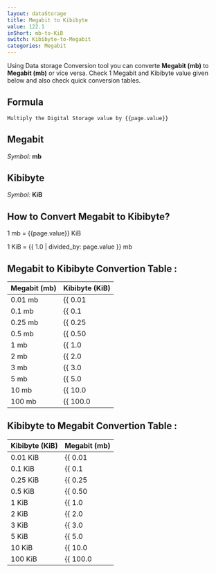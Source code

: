 ```yaml
---
layout: dataStorage
title: Megabit to Kibibyte
value: 122.1
inShort: mb-to-KiB
switch: Kibibyte-to-Megabit
categories: Megabit
---
```


Using Data storage Conversion tool you can converte **Megabit (mb)** to **Megabit (mb)** or vice versa. Check 1 Megabit and Kibibyte value given below and also check quick conversion tables.

## Formula
`Multiply the Digital Storage value by {{page.value}}`

## Megabit
*Symbol:* **mb**

## Kibibyte
*Symbol:* **KiB**

## How to Convert Megabit to Kibibyte?

1 mb = {{page.value}} KiB

1 KiB = {{ 1.0 | divided_by: page.value }} mb


## Megabit to Kibibyte Convertion Table :

| Megabit (mb) | Kibibyte (KiB) |
| ---- | ---- |
| 0.01 mb | {{ 0.01 | times: page.value }} KiB |
| 0.1 mb | {{ 0.1 | times: page.value }} KiB |
| 0.25 mb | {{ 0.25 | times: page.value }} KiB |
| 0.5 mb | {{ 0.50 | times: page.value }} KiB |
| 1 mb | {{ 1.0 | times: page.value }} KiB |
| 2 mb | {{ 2.0 | times: page.value }} KiB |
| 3 mb | {{ 3.0 | times: page.value }} KiB |
| 5 mb | {{ 5.0 | times: page.value }} KiB |
| 10 mb | {{ 10.0 | times: page.value }} KiB |
| 100 mb | {{ 100.0 | times: page.value }} KiB |

## Kibibyte to Megabit Convertion Table :

| Kibibyte (KiB) | Megabit (mb) |
| ---- | ---- |
| 0.01 KiB | {{ 0.01 | divided_by: page.value }} mb |
| 0.1 KiB | {{ 0.1 | divided_by: page.value }} mb |
| 0.25 KiB | {{ 0.25 | divided_by: page.value }} mb |
| 0.5 KiB | {{ 0.50 | divided_by: page.value }} mb |
| 1 KiB | {{ 1.0 | divided_by: page.value }} mb |
| 2 KiB | {{ 2.0 | divided_by: page.value }} mb |
| 3 KiB | {{ 3.0 | divided_by: page.value }} mb |
| 5 KiB | {{ 5.0 | divided_by: page.value }} mb |
| 10 KiB | {{ 10.0 | divided_by: page.value }} mb |
| 100 KiB | {{ 100.0 | divided_by: page.value }} mb |


<script>
document.getElementById('selectInput')[6].selected = true
document.getElementById('selectOutput')[5].selected = true
</script>
